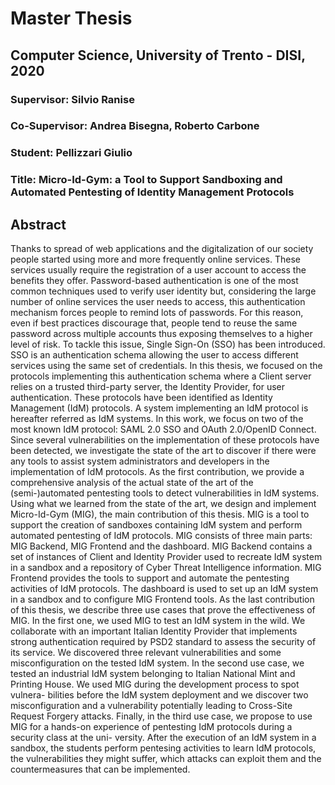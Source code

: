 # Master Thesis

## Computer Science, University of Trento - DISI, 2020

### Supervisor: Silvio Ranise 

### Co-Supervisor: Andrea Bisegna, Roberto Carbone

### Student: Pellizzari Giulio

### Title: Micro-Id-Gym: a Tool to Support Sandboxing and Automated Pentesting of Identity Management Protocols

## Abstract
Thanks to spread of web applications and the digitalization of our society people started using more and more frequently online services. These services usually require the registration of a user account to access the benefits they offer. Password-based authentication is one of the most common techniques used to verify user identity but, considering the large number of online services the user needs to access, this authentication mechanism forces people to remind lots of passwords. For this reason, even if best practices discourage that, people tend to reuse the same password across multiple accounts thus exposing themselves to a higher level of risk. To tackle this issue, Single Sign-On (SSO) has been introduced. SSO is an authentication schema allowing the user to access different services using the same set of credentials. 
In this thesis, we focused on the protocols implementing this authentication schema where a Client server relies on a trusted third-party server, the Identity Provider, for user authentication. These protocols have been identified as Identity Management (IdM) protocols. A system implementing an IdM protocol is hereafter referred as IdM systems. In this work, we focus on two of the most known IdM protocol: SAML 2.0 SSO and OAuth 2.0/OpenID Connect. Since several vulnerabilities on the implementation of these protocols have been detected, we investigate the state of the art to discover if there were any tools to assist system administrators and developers in the implementation of IdM protocols. As the first contribution, we provide a comprehensive analysis of the actual state of the art of the (semi-)automated pentesting tools to detect vulnerabilities in IdM systems. Using what we learned from the state of the art, we design and implement Micro-Id-Gym (MIG), the main contribution of this thesis. MIG is a tool to support the creation of sandboxes containing IdM system and perform automated pentesting of IdM protocols. MIG consists of three main parts: MIG Backend, MIG Frontend and the dashboard. MIG Backend contains a set of instances of Client and Identity Provider used to recreate IdM system in a sandbox and a repository of Cyber Threat Intelligence information. MIG Frontend provides the tools to support and automate the pentesting activities of IdM protocols. The dashboard is used to set up an IdM system in a sandbox and to configure MIG Frontend tools.
As the last contribution of this thesis, we describe three use cases that prove the effectiveness of MIG. In the first one, we used MIG to test an IdM system in the wild. We collaborate with an important Italian Identity Provider that implements strong authentication required by PSD2 standard to assess the security of its service. We discovered three relevant vulnerabilities and some misconfiguration on the tested IdM system. In the second use case, we tested an industrial IdM system belonging to Italian National Mint and Printing House. We used MIG during the development process to spot vulnera- bilities before the IdM system deployment and we discover two misconfiguration and a vulnerability potentially leading to Cross-Site Request Forgery attacks. Finally, in the third use case, we propose to use MIG for a hands-on experience of pentesting IdM protocols during a security class at the uni- versity. After the execution of an IdM system in a sandbox, the students perform pentesing activities to learn IdM protocols, the vulnerabilities they might suffer, which attacks can exploit them and the countermeasures that can be implemented.

